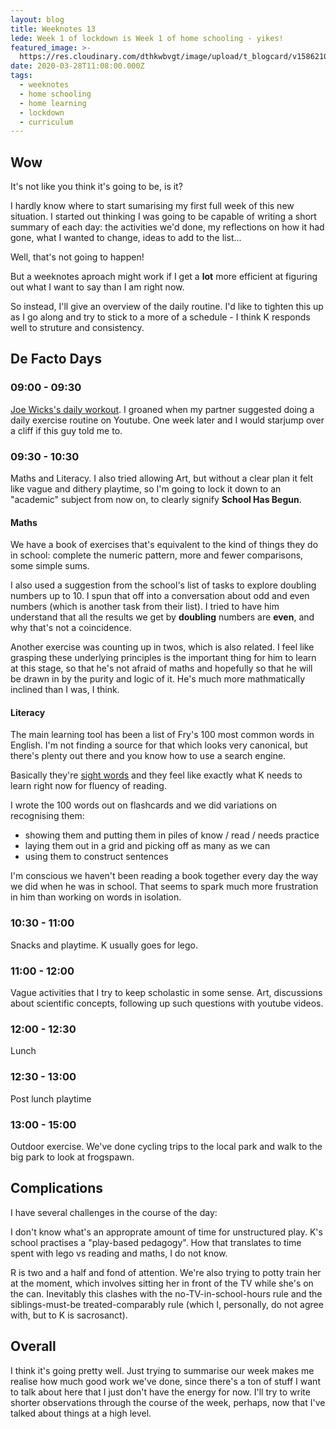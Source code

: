 ```yaml
---
layout: blog
title: Weeknotes 13
lede: Week 1 of lockdown is Week 1 of home schooling - yikes!
featured_image: >-
  https://res.cloudinary.com/dthkwbvgt/image/upload/t_blogcard/v1586210988/small_IMG_20200325_095317_qseorn.jpg
date: 2020-03-28T11:08:00.000Z
tags:
  - weeknotes
  - home schooling
  - home learning
  - lockdown
  - curriculum
---
```

## Wow

It's not like you think it's going to be, is it?

I hardly know where to start sumarising my first full week of this new situation. I started out thinking I was going to be capable of writing a short summary of each day: the activities we'd done, my reflections on how it had gone, what I wanted to change, ideas to add to the list...

Well, that's not going to happen! 

But a weeknotes aproach might work if I get a **lot** more efficient at figuring out what I want to say than I am right now.

So instead, I'll give an overview of the daily routine. I'd like to tighten this up as I go along and try to stick to a more of a schedule  - I think K responds well to struture and consistency.

## De Facto Days
### 09:00 - 09:30

[Joe Wicks's daily workout](https://www.youtube.com/playlist?list=PLyCLoPd4VxBvQafyve889qVcPxYEjdSTl). I groaned when my partner suggested doing a daily exercise routine on Youtube. One week later and I would starjump over a cliff if this guy told me to. 

### 09:30 - 10:30

Maths and Literacy. I also tried allowing Art, but without a clear plan it felt like vague and dithery playtime, so I'm going to lock it down to an "academic" subject from now on, to clearly signify **School Has Begun**.

#### Maths

We have a book of exercises that's equivalent to the kind of things they do in school: complete the numeric pattern, more and fewer comparisons, some simple sums. 

I also used a suggestion from the school's list of tasks to explore doubling numbers up to 10. I spun that off into a conversation about odd and even numbers (which is another task from their list). I tried to have him understand that all the results we get by **doubling** numbers are **even**, and why that's not a coincidence. 

Another exercise was counting up in twos, which is also related. I feel like grasping these underlying principles is the important thing for him to learn at this stage, so that he's not afraid of maths and hopefully so that he will be drawn in by the purity and logic of it. He's much more mathmatically inclined than I was, I think. 

#### Literacy

The main learning tool has been a list of Fry's 100 most common words in English. I'm not finding a source for that which looks very canonical, but there's plenty out there and you know how to use a search engine.

Basically they're [sight words](https://en.wikipedia.org/wiki/Sight_word) and they feel like exactly what K needs to learn right now for fluency of reading. 

I wrote the 100 words out on flashcards and we did variations on recognising them:

- showing them and putting them in piles of know / read / needs practice
- laying them out in a grid and picking off as many as we can 
- using them to construct sentences

I'm conscious we haven't been reading a book together every day the way we did when he was in school. That seems to spark much more frustration in him than working on words in isolation. 

### 10:30 - 11:00 

Snacks and playtime. K usually goes for lego.

### 11:00 - 12:00 

Vague activities that I try to keep scholastic in some sense. Art, discussions about scientific concepts, following up such questions with youtube videos. 

### 12:00 - 12:30 

Lunch 

### 12:30 - 13:00

Post lunch playtime

### 13:00 - 15:00

Outdoor exercise. We've done cycling trips to the local park and walk to the big park to look at frogspawn. 

## Complications

I have several challenges in the course of the day:

I don't know what's an approprate amount of time for unstructured play. K's school practises a "play-based pedagogy". How that translates to time spent with lego vs reading and maths, I do not know. 

R is two and a half and fond of attention. We're also trying to potty train her at the moment, which involves sitting her in front of the TV while she's on the can. Inevitably this clashes with the no-TV-in-school-hours rule and the siblings-must-be treated-comparably rule (which I, personally, do not agree with, but to K is sacrosanct).

## Overall

I think it's going pretty well. Just trying to summarise our week makes me realise how much good work we've done, since there's a ton of stuff I want to talk about here that I just don't have the energy for now. I'll try to write shorter observations through the course of the week, perhaps, now that I've talked about things at a high level. 










